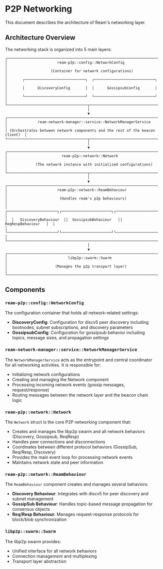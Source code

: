 # P2P Networking

This document describes the architecture of Ream's networking layer.

## Architecture Overview

The networking stack is organized into 5 main layers:

```ignore
┌──────────────────────────────────────────────────────────────────────────────┐
│                       ream-p2p::config::NetworkConfig                        │
│                    (Container for network configurations)                    │
│       ┌────────────────────────────┐  ┌────────────────────────────┐         │
│       │      DiscoveryConfig       │  │      GossipsubConfig       │         │
│       └────────────────────────────┘  └────────────────────────────┘         │
└─────────────────────────────────────┬────────────────────────────────────────┘
                                      │
                                      ▼
┌──────────────────────────────────────────────────────────────────────────────┐
│              ream-network-manager::service::NetworkManagerService            │
│ (Orchestrates between network components and the rest of the beacon client)  │
└─────────────────────────────────────┬────────────────────────────────────────┘
                                      │
                                      ▼
┌──────────────────────────────────────────────────────────────────────────────┐
│                         ream-p2p::network::Network                           │
│             (The network instance with initialized configurations)           │
└─────────────────────────────────────┬────────────────────────────────────────┘
                                      │
                                      ▼
┌──────────────────────────────────────────────────────────────────────────────┐
│                       ream-p2p::network::ReamBehaviour                       │
│                        (Handles ream's p2p behaviours)                       │
│  ┌───────────────────────┐┌───────────────────────┐┌──────────────────────┐  │
│  │   DiscoveryBehaviour  ││  GossipsubBehaviour   ││   ReqRespBehaviour   │  │
│  └───────────────────────┘└───────────────────────┘└──────────────────────┘  │
└──────────────────────────────────────────────────────────────────────────────┘
                                      │
                                      ▼
┌──────────────────────────────────────────────────────────────────────────────┐
│                            libp2p::swarm::Swarm                              │
│                      (Manages the p2p transport layer)                       │
└──────────────────────────────────────────────────────────────────────────────┘
```

## Components

### `ream-p2p::config::NetworkConfig`
The configuration container that holds all network-related settings:
- **DiscoveryConfig**: Configuration for discv5 peer discovery including bootnodes, subnet subscriptions, and discovery parameters
- **GossipsubConfig**: Configuration for gossipsub behavior including topics, message sizes, and propagation settings

### `ream-network-manager::service::NetworkManagerService`
The `NetworkManagerService` acts as the entrypoint and central coordinator for all networking activities. It is responsible for:
- Initializing network configurations
- Creating and managing the Network component
- Processing incoming network events (gossip messages, request/response)
- Routing messages between the network layer and the beacon chain logic

### `ream-p2p::network::Network`
The `Network` struct is the core P2P networking component that:
- Creates and manages the libp2p swarm and all network behaviors (Discovery, Gossipsub, ReqResp)
- Handles peer connections and disconnections
- Coordinates between different protocol behaviors (GossipSub, Req/Resp, Discovery)
- Provides the main event loop for processing network events
- Maintains network state and peer information

### `ream-p2p::network::ReamBehaviour`
The `ReamBehaviour` component creates and manages several behaviors:
- **Discovery Behaviour**: Integrates with discv5 for peer discovery and subnet management
- **GossipSub Behaviour**: Handles topic-based message propagation for consensus objects
- **Req/Resp Behaviour**: Manages request-response protocols for block/blob synchronization

### `libp2p::swarm::Swarm`
The libp2p swarm provides:
- Unified interface for all network behaviors
- Connection management and multiplexing
- Transport layer abstraction
